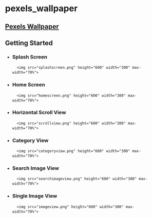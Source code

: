 # pexels_wallpaper

## [Pexels Wallpaper](https://www.pexels.com/)
## Getting Started

- ### Splash Screen
        <img src="splashscreen.png" height="600" width="300" max-width="70%">
- ### Home Screen
        <img src="homescreen.png" height="600" width="300" max-width="70%">
- ### Horizontal Scroll View
        <img src="scrollview.png" height="600" width="300" max-width="70%">
- ### Category View
        <img src="categoryview.png" height="600" width="300" max-width="70%">
- ### Search Image View
        <img src="searchimageview.png" height="600" width="300" max-width="70%">
- ### Single Image View
        <img src="imageview.png" height="600" width="300" max-width="70%">

